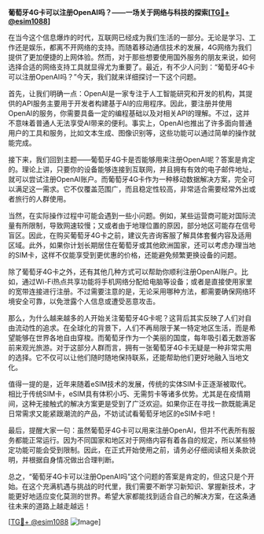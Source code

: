 **葡萄牙4G卡可以注册OpenAI吗？——一场关于网络与科技的探索[[TG💪+ @esim1088](https://t.me/s/esim1088)]**

在当今这个信息爆炸的时代，互联网已经成为我们生活的一部分。无论是学习、工作还是娱乐，都离不开网络的支持。而随着移动通信技术的发展，4G网络为我们提供了更加便捷的上网体验。然而，对于那些想要使用国外服务的朋友来说，如何选择合适的网络支持工具就显得尤为重要了。最近，有不少人问到：“葡萄牙4G卡可以注册OpenAI吗？”今天，我们就来详细探讨一下这个问题。

首先，让我们明确一点：OpenAI是一家专注于人工智能研究和开发的机构，其提供的API服务主要用于开发者构建基于AI的应用程序。因此，要注册并使用OpenAI的服务，你需要具备一定的编程基础以及对相关API的理解。不过，这并不意味着普通人无法享受AI带来的便利。事实上，OpenAI也推出了许多面向普通用户的工具和服务，比如文本生成、图像识别等，这些功能可以通过简单的操作就能完成。

接下来，我们回到主题——葡萄牙4G卡是否能够用来注册OpenAI呢？答案是肯定的。理论上讲，只要你的设备能够连接到互联网，并且拥有有效的电子邮件地址，就可以尝试注册OpenAI账户。而葡萄牙4G卡作为一种移动数据解决方案，完全可以满足这一需求。它不仅覆盖范围广，而且稳定性较高，非常适合需要经常外出或者旅行的人群使用。

当然，在实际操作过程中可能会遇到一些小问题。例如，某些运营商可能对国际流量有所限制，导致网速较慢；又或者由于地理位置的原因，部分地区可能存在信号盲区。因此，在购买葡萄牙4G卡之前，建议先咨询客服了解具体套餐内容及适用区域。此外，如果你计划长期居住在葡萄牙或其他欧洲国家，还可以考虑办理当地的SIM卡，这样不仅能享受到更优惠的价格，还能避免频繁更换设备的问题。

除了葡萄牙4G卡之外，还有其他几种方式可以帮助你顺利注册OpenAI账户。比如，通过Wi-Fi热点共享功能将手机网络分配给电脑等设备；或者是直接使用家里的宽带连接进行注册。不过需要注意的是，无论采用哪种方法，都需要确保网络环境安全可靠，以免泄露个人信息或遭受恶意攻击。

那么，为什么越来越多的人开始关注葡萄牙4G卡呢？这背后其实反映了人们对自由流动性的追求。在全球化的背景下，人们不再局限于某一特定地区生活，而是希望能够在世界各地自由穿梭。而葡萄牙作为一个美丽的国度，每年吸引着无数游客前来观光旅游。对于这部分人群而言，拥有一张葡萄牙4G卡无疑是一种非常实用的选择。它不仅可以让他们随时随地保持联系，还能帮助他们更好地融入当地文化。

值得一提的是，近年来随着eSIM技术的发展，传统的实体SIM卡正逐渐被取代。相比于传统SIM卡，eSIM具有体积小巧、无需剪卡等诸多优势。尤其是在疫情期间，这种无接触式的解决方案更是受到了广泛欢迎。如果你正在寻找一款既能满足日常需求又能紧跟潮流的产品，不妨试试看葡萄牙地区的eSIM卡吧！

最后，提醒大家一句：虽然葡萄牙4G卡可以用来注册OpenAI，但并不代表所有服务都能正常运行。因为不同国家和地区对于网络内容有着各自的规定，所以某些特定功能可能会受到限制。因此，在正式开始使用之前，请务必仔细阅读相关条款说明，并根据自身情况做出合理判断。

总之，“葡萄牙4G卡可以注册OpenAI吗”这个问题的答案是肯定的，但这只是个开始。在这个充满机遇与挑战的时代里，我们需要不断学习新知识、掌握新技术，才能更好地适应变化莫测的世界。希望大家都能找到适合自己的解决方案，在这条通往未来的道路上越走越远！

[[TG💪+ @esim1088](https://t.me/s/esim1088) ![Image](https://i.postimg.cc/4NQfJmqS/Snipaste-2025-05-13-00-14-12.png)]